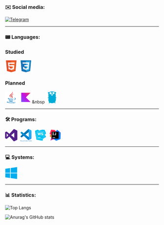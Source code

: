 ### ✉️ Social media: 

[![Telegram](https://img.shields.io/badge/-Telegram-090909?style=for-the-badge&logo=telegram&logoColor=27A0D9)](https://t.me/sma1lo)
     
 --- 
  
 ### 📟 Languages: 
<div>

### Studied
<img src="https://github.com/devicons/devicon/blob/master/icons%2Fhtml5%2Fhtml5-original.svg" title="" alt="html5" width="40" height="40"/>&nbsp;
<img src="https://github.com/devicons/devicon/blob/master/icons%2Fcss3%2Fcss3-original.svg" title="" alt="css3" width="40" height="40"/>&nbsp;
</div>
<div>

### Planned
<img src="https://github.com/devicons/devicon/blob/master/icons%2Fjava%2Fjava-original.svg" title="" alt="java" width="40" height="40"/>&nbsp;
<img src="https://github.com/devicons/devicon/blob/master/icons%2Fkotlin%2Fkotlin-original.svg" title="" alt="kotlin" width="40" height ="40"/>&nbsp
<img src ="https://github.com/devicons/devicon/blob/master/icons%2Fgo%2Fgo-plain.svg" title="go" alt="intelij" width="40"
height="40"/>&nbsp;


</div>

 --- 
  
 ### 🛠 Programs: 
  
  <div> 
   <img src="https://github.com/devicons/devicon/blob/master/icons/visualstudio/visualstudio-plain.svg" title="DaVinci Resolve" alt="visual studio" width="40" height="40"/>&nbsp; 
   <img src="https://github.com/devicons/devicon/blob/master/icons/vscode/vscode-original-wordmark.svg" alt="vscode" width="40" height="40"/>&nbsp; 
   <img src="https://github.com/devicons/devicon/blob/master/icons/webstorm/webstorm-plain.svg" title="webshtorm" alt="webshtorm" width="40" height="40"/>&nbsp; 
  <img src ="https://github.com/devicons/devicon/blob/master/icons%2Fintellij%2Fintellij-original.svg" title="intleij" alt="intelij" width="40"
height="40"/>&nbsp;
</div>

---

### 💻 Systems:

   <img src="https://github.com/devicons/devicon/blob/master/icons/windows8/windows8-original.svg" title="windows" alt="windows" width="40" height="40"/>&nbsp; 
  
 --- 

 ### 📊 Statistics:

![Top Langs](https://github-readme-stats.vercel.app/api/top-langs/?username=Sma1lo&layout=compact&theme=vision-friendly-dark)

![Anurag's GitHub stats](https://github-readme-stats.vercel.app/api?username=Sma1lo&theme=great-gatsby&show_icons=true)